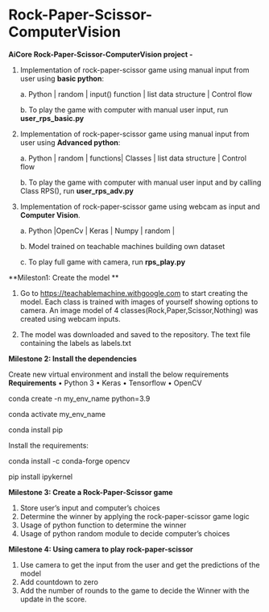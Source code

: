 # Rock-Paper-Scissor-ComputerVision


**AiCore Rock-Paper-Scissor-ComputerVision project -**

  1. Implementation of rock-paper-scissor game using manual input from user using **basic python**:
  
     a. Python | random | input() function | list data structure | Control flow
     
     b. To play the game with computer with manual user input, run **user_rps_basic.py**
     
  2. Implementation of rock-paper-scissor game using manual input from user using **Advanced python**:
  
     a. Python | random | functions| Classes | list data structure | Control flow
     
     b. To play the game with computer with manual user input and by calling Class RPS(), run **user_rps_adv.py**
     
   3. Implementation of rock-paper-scissor game using webcam as input and **Computer Vision**.
   
      a. Python |OpenCv | Keras | Numpy | random |
      
      b. Model trained on teachable machines building own dataset
      
      c. To play full game with camera, run **rps_play.py**
   
  

**Mileston1: Create the model **
1.	Go to https://teachablemachine.withgoogle.com to start creating the model. Each class is trained with images of yourself showing options to camera.
An image model of 4 classes(Rock,Paper,Scissor,Nothing) was created using webcam inputs.

2.	The model was downloaded and saved to the repository. The text file containing the labels as labels.txt


**Milestone 2: Install the dependencies**

Create new virtual environment and install the below requirements
 **Requirements**
    •	Python 3
    •	Keras
    •	Tensorflow
    •	OpenCV

conda create -n my_env_name python=3.9

conda activate my_env_name

conda install pip

Install the requirements:

conda install -c conda-forge opencv

pip install ipykernel


**Milestone 3: Create a Rock-Paper-Scissor game**

1.	Store user’s input and computer’s choices
2.	Determine the winner by applying the rock-paper-scissor game logic
3.	Usage of python function to determine the winner 
4.	Usage of python random module to decide computer’s choices

**Milestone 4: Using camera to play rock-paper-scissor**

1.	Use camera to get the input from the user and get the predictions of the model
2.	Add countdown to zero 
3.	Add the number of rounds to the game to decide the Winner with the update in the score.


